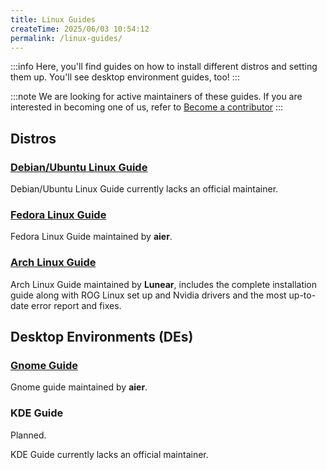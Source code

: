 ```yaml
---
title: Linux Guides
createTime: 2025/06/03 10:54:12
permalink: /linux-guides/
---
```


:::info
Here, you'll find guides on how to install different distros and setting them up. You'll see desktop environment guides, too!
:::

:::note
We are looking for active maintainers of these guides. If you are interested in becoming one of us, refer to [Become a contributor](/tuxies-wiki/article/become-a-contributor/)
:::

## Distros

### [Debian/Ubuntu Linux Guide](./debian-ubuntu.md)

Debian/Ubuntu Linux Guide currently lacks an official maintainer.

### [Fedora Linux Guide](./fedora.md)

Fedora Linux Guide maintained by **aier**.

### [Arch Linux Guide](./arch.md)

Arch Linux Guide maintained by **Lunear**, includes the complete installation guide along with ROG Linux set up and Nvidia drivers and the most up-to-date error report and fixes.

## Desktop Environments (DEs)

### [Gnome Guide](./gnome.md)

Gnome guide maintained by **aier**.

### KDE Guide

Planned.

KDE Guide currently lacks an official maintainer.
